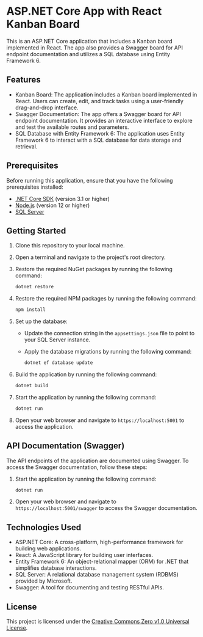 # ASP.NET Core App with React Kanban Board

This is an ASP.NET Core application that includes a Kanban board implemented in React. The app also provides a Swagger board for API endpoint documentation and utilizes a SQL database using Entity Framework 6.

## Features

- Kanban Board: The application includes a Kanban board implemented in React. Users can create, edit, and track tasks using a user-friendly drag-and-drop interface.
- Swagger Documentation: The app offers a Swagger board for API endpoint documentation. It provides an interactive interface to explore and test the available routes and parameters.
- SQL Database with Entity Framework 6: The application uses Entity Framework 6 to interact with a SQL database for data storage and retrieval.

## Prerequisites

Before running this application, ensure that you have the following prerequisites installed:

- [.NET Core SDK](https://dotnet.microsoft.com/download) (version 3.1 or higher)
- [Node.js](https://nodejs.org/en/) (version 12 or higher)
- [SQL Server](https://www.microsoft.com/en-us/sql-server/sql-server-downloads)

## Getting Started

1. Clone this repository to your local machine.
2. Open a terminal and navigate to the project's root directory.
3. Restore the required NuGet packages by running the following command:

   ```bash
   dotnet restore
   ```

4. Restore the required NPM packages by running the following command:

   ```bash
   npm install
   ```

5. Set up the database:
   - Update the connection string in the `appsettings.json` file to point to your SQL Server instance.
   - Apply the database migrations by running the following command:

     ```bash
     dotnet ef database update
     ```

6. Build the application by running the following command:

   ```bash
   dotnet build
   ```

7. Start the application by running the following command:

   ```bash
   dotnet run
   ```

8. Open your web browser and navigate to `https://localhost:5001` to access the application.

## API Documentation (Swagger)

The API endpoints of the application are documented using Swagger. To access the Swagger documentation, follow these steps:

1. Start the application by running the following command:

   ```bash
   dotnet run
   ```

2. Open your web browser and navigate to `https://localhost:5001/swagger` to access the Swagger documentation.

## Technologies Used

- ASP.NET Core: A cross-platform, high-performance framework for building web applications.
- React: A JavaScript library for building user interfaces.
- Entity Framework 6: An object-relational mapper (ORM) for .NET that simplifies database interactions.
- SQL Server: A relational database management system (RDBMS) provided by Microsoft.
- Swagger: A tool for documenting and testing RESTful APIs.

## License

This project is licensed under the [Creative Commons Zero v1.0 Universal License](LICENSE).
